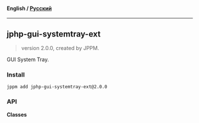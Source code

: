 #### **English** / [Русский](README.ru.md)

---

## jphp-gui-systemtray-ext
> version 2.0.0, created by JPPM.

GUI System Tray.

### Install
```
jppm add jphp-gui-systemtray-ext@2.0.0
```

### API
**Classes**